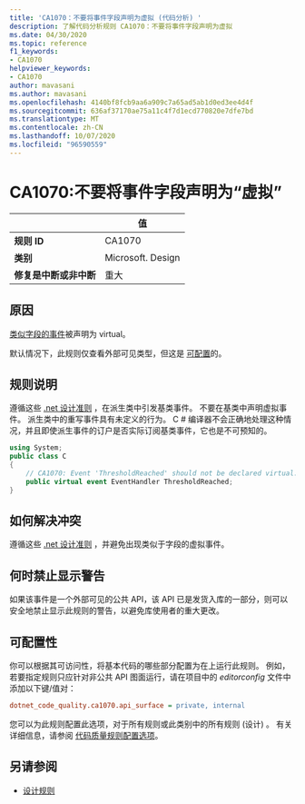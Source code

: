 ```yaml
---
title: 'CA1070：不要将事件字段声明为虚拟 (代码分析) '
description: 了解代码分析规则 CA1070：不要将事件字段声明为虚拟
ms.date: 04/30/2020
ms.topic: reference
f1_keywords:
- CA1070
helpviewer_keywords:
- CA1070
author: mavasani
ms.author: mavasani
ms.openlocfilehash: 4140bf8fcb9aa6a909c7a65ad5ab1d0ed3ee4d4f
ms.sourcegitcommit: 636af37170ae75a11c4f7d1ecd770820e7dfe7bd
ms.translationtype: MT
ms.contentlocale: zh-CN
ms.lasthandoff: 10/07/2020
ms.locfileid: "96590559"
---
```

# <a name="ca1070-do-not-declare-event-fields-as-virtual"></a>CA1070:不要将事件字段声明为“虚拟”

| | 值 |
|-|-|
| **规则 ID** |CA1070|
| **类别** |Microsoft. Design|
| **修复是中断或非中断** |重大|

## <a name="cause"></a>原因

[类似字段的事件](../../../csharp/event-pattern.md#defining-and-raising-field-like-events)被声明为 virtual。

默认情况下，此规则仅查看外部可见类型，但这是 [可配置](#configurability)的。

## <a name="rule-description"></a>规则说明

遵循这些 [.net 设计准则](../../../csharp/programming-guide/events/how-to-raise-base-class-events-in-derived-classes.md) ，在派生类中引发基类事件。 不要在基类中声明虚拟事件。 派生类中的重写事件具有未定义的行为。 C # 编译器不会正确地处理这种情况，并且即使派生事件的订户是否实际订阅基类事件，它也是不可预知的。

```csharp
using System;
public class C
{
    // CA1070: Event 'ThresholdReached' should not be declared virtual.
    public virtual event EventHandler ThresholdReached;
}
```

## <a name="how-to-fix-violations"></a>如何解决冲突

遵循这些 [.net 设计准则](../../../csharp/programming-guide/events/how-to-raise-base-class-events-in-derived-classes.md) ，并避免出现类似于字段的虚拟事件。

## <a name="when-to-suppress-warnings"></a>何时禁止显示警告

如果该事件是一个外部可见的公共 API，该 API 已是发货入库的一部分，则可以安全地禁止显示此规则的警告，以避免库使用者的重大更改。

## <a name="configurability"></a>可配置性

你可以根据其可访问性，将基本代码的哪些部分配置为在上运行此规则。 例如，若要指定规则只应针对非公共 API 图面运行，请在项目中的 *editorconfig* 文件中添加以下键/值对：

```ini
dotnet_code_quality.ca1070.api_surface = private, internal
```

您可以为此规则配置此选项，对于所有规则或此类别中的所有规则 (设计) 。 有关详细信息，请参阅 [代码质量规则配置选项](../code-quality-rule-options.md)。

## <a name="see-also"></a>另请参阅

- [设计规则](design-warnings.md)
